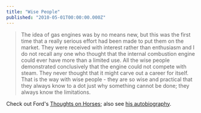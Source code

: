 ```yaml
---
title: "Wise People"
published: "2010-05-01T00:00:00.000Z"
---
```


> The idea of gas engines was by no means new, but this was the first time that a really serious effort had been made to put them on the market. They were received with interest rather than enthusiasm and I do not recall any one who thought that the internal combustion engine could ever have more than a limited use. All the wise people demonstrated conclusively that the engine could not compete with steam. They never thought that it might carve out a career for itself. That is the way with wise people - they are so wise and practical that they always know to a dot just why something cannot be done; they always know the limitations.

Check out Ford's [Thoughts on Horses](http://aefing.com/post/560040213); also see [his autobiography](http://books.google.be/books?id=DeYw_wMlwqoC&printsec=frontcover&hl=en#v=onepage&q&f=false).